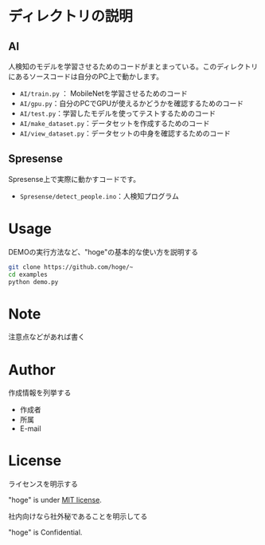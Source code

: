 <!-- # トイレのクラウドモニター by spresense and MobileNetV2
 

 
spresense上でmobilenetを動かし、トイレの空き状況をクラウドに送信する

 
# DEMO
 
"hoge"の魅力が直感的に伝えわるデモ動画や図解を載せる
 
# Features
 
"hoge"のセールスポイントや差別化などを説明する
 
# Requirement
 
MobileNetを学習させるために、tensorflowをインストールする必要あり。
 
* tensorflow-gpu==2.8.0

またその他のライブラリもインストールする必要があります。アナコンダで環境を作成する場合は以下のコマンドを実行。
     
```bash
conda env create -f conda.yml
``` -->

 
# ディレクトリの説明

## AI
人検知のモデルを学習させるためのコードがまとまっている。このディレクトリにあるソースコードは自分のPC上で動かします。 
 - `AI/train.py` ： MobileNetを学習させるためのコード
 - `AI/gpu.py`：自分のPCでGPUが使えるかどうかを確認するためのコード
 - `AI/test.py`：学習したモデルを使ってテストするためのコード
 - `AI/make_dataset.py`：データセットを作成するためのコード
 - `AI/view_dataset.py`：データセットの中身を確認するためのコード

## Spresense
Spresense上で実際に動かすコードです。
- `Spresense/detect_people.ino`：人検知プログラム

 
# Usage
 
DEMOの実行方法など、"hoge"の基本的な使い方を説明する
 
```bash
git clone https://github.com/hoge/~
cd examples
python demo.py
```
 
# Note
 
注意点などがあれば書く
 
# Author
 
作成情報を列挙する
 
* 作成者
* 所属
* E-mail
 
# License
ライセンスを明示する
 
"hoge" is under [MIT license](https://en.wikipedia.org/wiki/MIT_License).
 
社内向けなら社外秘であることを明示してる
 
"hoge" is Confidential.